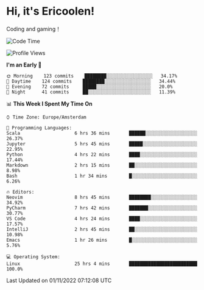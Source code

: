 # Hi, it's Ericoolen!
Coding and gaming！

<!--START_SECTION:waka-->
![Code Time](http://img.shields.io/badge/Code%20Time-503%20hrs%2016%20mins-blue)

![Profile Views](http://img.shields.io/badge/Profile%20Views-5-blue)

**I'm an Early 🐤** 

```text
🌞 Morning    123 commits    ████████░░░░░░░░░░░░░░░░░   34.17% 
🌆 Daytime    124 commits    ████████░░░░░░░░░░░░░░░░░   34.44% 
🌃 Evening    72 commits     █████░░░░░░░░░░░░░░░░░░░░   20.0% 
🌙 Night      41 commits     ██░░░░░░░░░░░░░░░░░░░░░░░   11.39%

```


📊 **This Week I Spent My Time On** 

```text
⌚︎ Time Zone: Europe/Amsterdam

💬 Programming Languages: 
Scala                    6 hrs 36 mins       ██████░░░░░░░░░░░░░░░░░░░   26.37% 
Jupyter                  5 hrs 45 mins       █████░░░░░░░░░░░░░░░░░░░░   22.95% 
Python                   4 hrs 22 mins       ████░░░░░░░░░░░░░░░░░░░░░   17.44% 
Markdown                 2 hrs 15 mins       ██░░░░░░░░░░░░░░░░░░░░░░░   8.98% 
Bash                     1 hr 34 mins        █░░░░░░░░░░░░░░░░░░░░░░░░   6.26%

🔥 Editors: 
Neovim                   8 hrs 45 mins       ████████░░░░░░░░░░░░░░░░░   34.92% 
PyCharm                  7 hrs 42 mins       ███████░░░░░░░░░░░░░░░░░░   30.77% 
VS Code                  4 hrs 24 mins       ████░░░░░░░░░░░░░░░░░░░░░   17.57% 
IntelliJ                 2 hrs 45 mins       ██░░░░░░░░░░░░░░░░░░░░░░░   10.98% 
Emacs                    1 hr 26 mins        █░░░░░░░░░░░░░░░░░░░░░░░░   5.76%

💻 Operating System: 
Linux                    25 hrs 4 mins       █████████████████████████   100.0%

```


 Last Updated on 01/11/2022 07:12:08 UTC
<!--END_SECTION:waka-->

